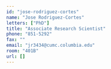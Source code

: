```yaml
---
id: "jose-rodriguez-cortes"
name: "Jose Rodriguez-Cortes"
letters: ["PhD"]
title: "Associate Research Scientist"
phone: "851-5292"
fax: ""
email: "jr3434@cumc.columbia.edu"
room: "401B"
url: []
---
```

